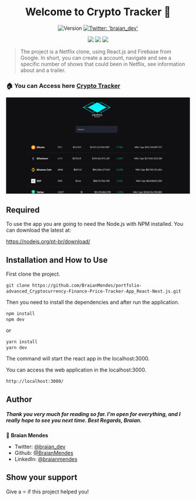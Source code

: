 <h1 align="center">Welcome to Crypto Tracker 👋</h1>
<p align="center">
  <img alt="Version" src="https://img.shields.io/badge/version-0.1.0-blue.svg?cacheSeconds=2592000" />
  <a href="https://twitter.com/braian_dev" target="_blank">
    <img alt="Twitter: 'braian_dev'" src="https://img.shields.io/twitter/follow/braian_dev.svg?style=social" />
  </a>
</p>

<p align="center">

<img src="https://img.shields.io/badge/Made%20With-React.js-61DAFB?logo=react&style=for-the-badge">
<img src="https://img.shields.io/badge/Made%20With-Nextjs-000000?logo=next-dot-js&style=for-the-badge">
<img src="https://img.shields.io/badge/Made%20With-Yarn-2C8EBB?logo=yarn&style=for-the-badge">

</p>

> The project is a Netflix clone, using React.js and Firebase from Google. In short, you can create a account, navigate and see a specific number of shows that could been in Netflix, see information about and a trailer.


### 🏠 You can Access here [Crypto Tracker](https://cryptotracker-portfolio-braian.vercel.app/)

![Preview](cryptotracker-preview.png?raw=true)


<h2>Required</h2>

To use the app you are going to need the Node.js with NPM installed.
You can download the latest at:

https://nodejs.org/pt-br/download/


<h2>Installation and How to Use</h2>

First clone the project.
```
git clone https://github.com/BraianMendes/portfolio-advanced_Cryptocurrency-Finance-Price-Tracker-App_React-Next.js.git
```

Then you need to install the dependencies and after run the application.

```
npm install
npm dev
```

or

```
yarn install
yarn dev
```

The command will start the react app in the localhost:3000.

You can access the web application in the localhost:3000.
```
http://localhost:3000/
```

## Author

<h5>Thank you very much for reading so far. I'm open for everything, and I really hope to see you next time. Best Regards, Braian.</h5>

👤 **Braian Mendes**

* Twitter: [@braian_dev](https://twitter.com/braian_dev)
* Github: [@BraianMendes](https://github.com/BraianMendes)
* LinkedIn: [@braianmendes](https://linkedin.com/in/braianmendes)

## Show your support

Give a ⭐️ if this project helped you!

<!-- <a href="https://www.patreon.com/braian_dev">
  <img src="https://c5.patreon.com/external/logo/become_a_patron_button@2x.png" width="160">
</a> -->